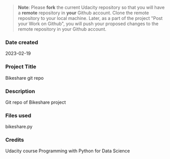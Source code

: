 >**Note**: Please **fork** the current Udacity repository so that you will have a **remote** repository in **your** Github account. Clone the remote repository to your local machine. Later, as a part of the project "Post your Work on Github", you will push your proposed changes to the remote repository in your Github account.

### Date created
2023-02-19

### Project Title
Bikeshare git repo

### Description
Git repo of Bikeshare project

### Files used
bikeshare.py

### Credits
Udacity course Programming with Python for Data Science